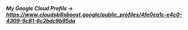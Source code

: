 ##### My Google Cloud Profile -> https://www.cloudskillsboost.google/public_profiles/4fe0ea1c-e4c0-4309-9c81-6c2bdc9b95da
